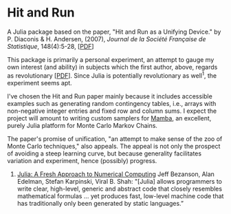 # Hit and Run

A Julia package based on the paper, "Hit and Run as a Unifying Device." by P. Diaconis & H. Andersen, (2007), *Journal de la Société Française de Statistique*, 148(4):5-28, [[PDF](http://statweb.stanford.edu/~cgates/PERSI/papers/hitandrun062207.pdf)]

This package is primarily a personal experiment, an attempt to gauge my own interest (and ability) in subjects which the first author, above, regards as revolutionary [[PDF](http://statweb.stanford.edu/~cgates/PERSI/papers/MCMCRev.pdf)]. Since Julia is potentially revolutionary as well<sup>1</sup>, the experiment seems apt.

I've chosen the Hit and Run paper mainly because it includes accessible examples such as generating random contingency tables, i.e., arrays with non-negative integer entries and fixed row and column sums. I expect the project will amount to writing custom samplers for [Mamba](https://mambajl.readthedocs.org/en/latest/), an excellent, purely Julia platform for Monte Carlo Markov Chains.

The paper's promise of unification, "an attempt to make sense of the zoo of Monte Carlo techniques," also appeals. The appeal is not only the prospect of avoiding a steep learning curve, but because generality facilitates variation and experiment, hence (possibly) progress.  

1. [Julia: A Fresh Approach to Numerical Computing](http://arxiv.org/abs/1411.1607) Jeff Bezanson, Alan Edelman, Stefan Karpinski, Viral B. Shah: "[Julia] allows programmers to write clear, high-level, generic and abstract code that closely resembles mathematical formulas ... yet produces fast, low-level machine code that has traditionally only been generated by static languages.”





